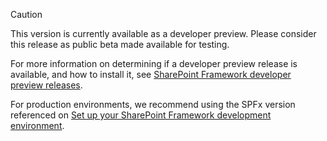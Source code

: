 
> [!CAUTION]
> This version is currently available as a developer preview. Please consider this release as public beta made available for testing.
>
> For more information on determining if a developer preview release is available, and how to install it, see [SharePoint Framework developer preview releases](../../docs/spfx/developer-preview-beta-features.md).
>
> For production environments, we recommend using the SPFx version referenced on [Set up your SharePoint Framework development environment](../../docs/spfx/set-up-your-development-environment.md).
